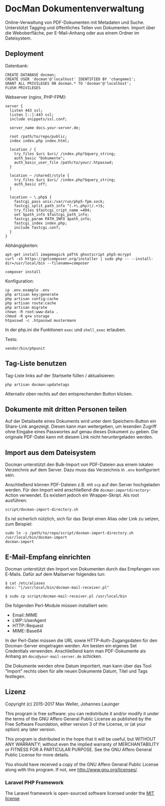 # DocMan Dokumentenverwaltung

Online-Verwaltung von PDF-Dokumenten mit Metadaten und Suche. Unterstützt Tagging und öffentliches Teilen von
Dokumenten. Import über die Weboberfläche, per E-Mail-Anhang oder aus einem Ordner im Dateisystem.


## Deployment

Datenbank:

```
CREATE DATABASE docman;
CREATE USER 'docman'@'localhost' IDENTIFIED BY 'changeme1';
GRANT ALL PRIVILEGES ON docman.* TO 'docman'@'localhost';
FLUSH PRIVILEGES
```

Webserver (nginx, PHP-FPM):

```
server {
  listen 443 ssl;
  listen [::]:443 ssl;
  include snippets/ssl.conf;

  server_name docs.your-server.de;

  root /path/to/repo/public;
  index index.php index.html;

  location / {
    try_files $uri $uri/ /index.php?$query_string;
    auth_basic "Dokumente";
    auth_basic_user_file /path/to/your/.htpasswd;
  }

  location ~ /shared|/style {
    try_files $uri $uri/ /index.php?$query_string;
    auth_basic off;
  }

  location ~ \.php$ {
    fastcgi_pass unix:/var/run/php5-fpm.sock;
    fastcgi_split_path_info ^(.+\.php)(/.+)$;
    try_files $fastcgi_cript_name =404;
    set $path_info $fastcgi_path_info;
    fastcgi_param PATH_INFO $path_info;
    fastcgi_index index.php;
    include fastcgi.conf;
  }
}
```

Abhängigkeiten:

```
apt-get install imagemagick pdftk ghostscript php5-mcrypt
curl -sS https://getcomposer.org/installer | sudo php -- --install-dir=/usr/local/bin --filename=composer
```

```
composer install
```

Konfiguration:

```
cp .env.example .env
php artisan key:generate
php artisan config:cache
php artisan route:cache
php artisan migrate
chown -R root:www-data .
chmod -R g+w storage
htpasswd -c .htpasswd mustermann
```

In der php.ini die Funktionen `exec` und `shell_exec` erlauben.

Tests:

```
vendor/bin/phpunit
```


## Tag-Liste benutzen

Tag-Liste links auf der Startseite füllen / aktualisieren:

```
php artisan docman:updatetags
```

Alternativ oben rechts auf den entsprechenden Button klicken.


## Dokumente mit dritten Personen teilen

Auf der Detailseite eines Dokuments wird unter dem Speichern-Button ein Share-Link angezeigt. Diesen kann man
weitergeben, um lesenden Zugriff ohne Eingabe eines Passwortes auf genau dieses Dokument zu geben. Die originale
PDF-Datei kann mit diesem Link nicht heruntergeladen werden.


## Import aus dem Dateisystem

Docman unterstützt den Bulk-Import von PDF-Dateien aus einem lokalen Verzeichnis auf dem Server. Dazu muss das
Verzeichnis in `.env` konfiguriert sein.

Anschließend können PDF-Dateien z.B. mit `scp` auf den Server hochgeladen werden. Für den Import wird anschließend
die `docman:importdirectory`-Action verwendet. Es existiert jedoch ein Wrapper-Skript. Als root ausführen:

```
script/docman-import-directory.sh
```

Es ist sicherlich nützlich, sich für das Skript einen Alias oder Link zu setzen, zum Beispiel:

```
sudo ln -s /path/to/repo/script/docman-import-directory.sh /usr/local/bin/docman-import
docman-import
```


## E-Mail-Empfang einrichten

Docman unterstützt den Import von Dokumenten durch das Empfangen von E-Mails. Dafür auf dem Mailserver folgendes tun:

```
$ cat /etc/aliases
docs: "|/usr/local/bin/docman-mail-receiver.pl"

$ sudo cp script/docman-mail-receiver.pl /usr/local/bin
```

Die folgenden Perl-Module müssen installiert sein:

 - Email::MIME
 - LWP::UserAgent
 - HTTP::Request
 - MIME::Base64

In der Perl-Datei müssen die URL sowie HTTP-Auth-Zugangsdaten für den Docman-Server eingetragen werden. Am besten
ein eigenes Set Credentials verwenden. Anschließend kann man PDF-Dokumente als Anhang an `docs@your-mail-server.de`
schicken.

Die Dokumente werden ohne Datum importiert, man kann über das Tool "Import" rechts oben für alle neuen Dokumente
Datum, Titel und Tags festlegen.


## Lizenz

Copyright (c) 2015-2017 Max Weller, Johannes Lauinger

This program is free software: you can redistribute it and/or modify
it under the terms of the GNU Affero General Public License as
published by the Free Software Foundation, either version 3 of the
License, or (at your option) any later version.

This program is distributed in the hope that it will be useful,
but WITHOUT ANY WARRANTY; without even the implied warranty of
MERCHANTABILITY or FITNESS FOR A PARTICULAR PURPOSE.  See the
GNU Affero General Public License for more details.

You should have received a copy of the GNU Affero General Public License
along with this program.  If not, see <http://www.gnu.org/licenses/>.


### Laravel PHP Framework

The Laravel framework is open-sourced software licensed under the [MIT license](http://opensource.org/licenses/MIT)
